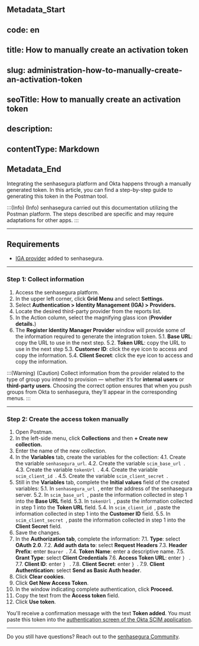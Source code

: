 ## Metadata_Start 
## code: en
## title: How to manually create an activation token 
## slug: administration-how-to-manually-create-an-activation-token 
## seoTitle: How to manually create an activation token 
## description:  
## contentType: Markdown 
## Metadata_End
Integrating the senhasegura platform and Okta happens through a manually generated token. In this article, you can find a step-by-step guide to generating this token in the Postman tool.

:::(Info) (Info)
senhasegura carried out this documentation utilizing the Postman platform. The steps described are specific and may require adaptations for other apps.
:::

* * *

## Requirements

* [IGA provider](/v3-32/docs/administration-how-to-add-an-iga-provider-to-senhasegura) added to senhasegura.

* * *

### Step 1: Collect information

1. Access the senhasegura platform.
2. In the upper left corner, click **Grid Menu** and select **Settings**.
3. Select **Authentication > Identity Management (IGA) > Providers.**
4. Locate the desired third-party provider from the reports list.
5. In the Action column, select the magnifying glass icon (**Provider details.**)
6. The **Register Identity Manager Provider** window will provide some of the information required to generate the integration token.
    5.1. **Base URL**: copy the URL to use in the next step.
    5.2. **Token URL**: copy the URL to use in the next step
    5.3. **Customer ID**: click the eye icon to access and copy the information.
    5.4. **Client Secret**: click the eye icon to access and copy the information.

:::(Warning) (Caution)
Collect information from the provider related to the type of group you intend to provision — whether it’s for **internal users** or **third-party users**. Choosing the correct option ensures that when you push groups from Okta to senhasegura, they'll appear in the corresponding menus. 
:::

* * *

### Step 2: Create the access token manually


1. Open Postman.
2. In the left-side menu, click **Collections** and then **+ Create new collection.**
3. Enter the name of the new collection.
4. In the **Variables** tab, create the variables for the collection:
    4.1. Create the variable ```senhasegura_url```.
    4.2. Create the variable  ```scim_base_url ```.
    4.3. Create the variable  ```tokenUrl ```.
    4.4. Create the variable  ```scim_client_id ```.
    4.5. Create the variable  ```scim_client_secret ```.
5. Still in the **Variables** tab, complete the **Initial values** field of the created variables:
    5.1. In  ```senhasegura_url ```, enter the address of the senhasegura server.
    5.2. In   ```scim_base_url ```, paste the information collected in step 1 into the **Base URL** field.
    5.3. In  ```tokenUrl ```, paste the information collected in step 1 into the **Token URL** field. 
    5.4. In  ```scim_client_id ```, paste the information collected in step 1 into the **Customer ID** field.
    5.5. In  ```scim_client_secret ```, paste the information collected in step 1 into the **Client Secret** field.
6. Save the changes.
7. In the **Authorization tab**, complete the information:
    7.1. **Type**: select **OAuth 2.0**.
    7.2. **Add auth data to**: select **Request Headers**
    7.3. **Header Prefix**: enter  ```Bearer ```.
    7.4. **Token Name**: enter a descriptive name.
    7.5. **Grant Type**: select **Client Credentials**
    7.6. **Access Token URL**: enter  ```} ``` .
    7.7. **Client ID**: enter  ```} ``` .
    7.8. **Client Secret**: enter  ```} ```.
    7.9. **Client Authentication:**  select **Send as Basic Auth header**.
8. Click **Clear cookies**.
9. Click **Get New Access Token**.
10. In the window indicating complete authentication, click **Proceed.**
11. Copy the text from the **Access token** field.
12. Click **Use token**. 

You'll receive a confirmation message with the text **Token added**. You must paste this token into the [authentication screen of the Okta SCIM application](/v3-32/docs/administration-how-to-create-a-scim-application-with-okta).

* * *
Do you still have questions? Reach out to the [senhasegura Community](https://community.senhasegura.io/).
